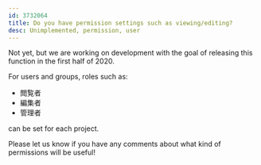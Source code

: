 ```yaml
---
id: 3732064
title: Do you have permission settings such as viewing/editing?
desc: Unimplemented, permission, user
---
```


Not yet, but we are working on development with the goal of releasing this function in the first half of 2020.

For users and groups, roles such as:

- 閲覧者
- 編集者
- 管理者

can be set for each project.

Please let us know if you have any comments about what kind of permissions will be useful!
